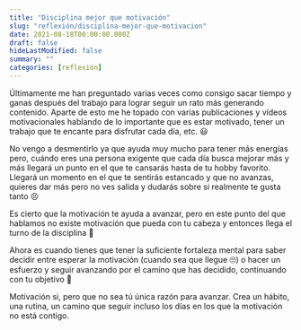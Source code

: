 ```yaml
---
title: "Disciplina mejor que motivación"
slug: "reflexión/disciplina-mejor-que-motivacion"
date: 2021-08-18T00:00:00.000Z
draft: false
hideLastModified: false
summary: ""
categories: [reflexión]
---
```


Últimamente me han preguntado varias veces como consigo sacar tiempo y ganas después del trabajo para lograr seguir un rato más generando contenido. Aparte de esto me he topado con varias publicaciones y vídeos motivacionales hablando de lo importante que es estar motivado, tener un trabajo que te encante para disfrutar cada día, etc. 😃

No vengo a desmentirlo ya que ayuda muy mucho para tener más energías pero, cuándo eres una persona exigente que cada día busca mejorar más y más llegará un punto en el que te cansarás hasta de tu hobby favorito. Llegará un momento en el que te sentirás estancado y que no avanzas, quieres dar más pero no ves salida y dudarás sobre si realmente te gusta tanto 😣

Es cierto que la motivación te ayuda a avanzar, pero en este punto del que hablamos no existe motivación que pueda con tu cabeza y entonces llega el turno de la disciplina 🧘

Ahora es cuando tienes que tener la suficiente fortaleza mental para saber decidir entre esperar la motivación (cuando sea que llegue 🙄) o hacer un esfuerzo y seguir avanzando por el camino que has decidido, continuando con tu objetivo 🎯

Motivación si, pero que no sea tú única razón para avanzar. Crea un hábito, una rutina, un camino que seguir incluso los días en los que la motivación no está contigo.
